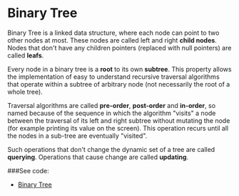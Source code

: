 # Binary Tree

Binary Tree is a linked data structure, where each node can point to two other nodes at 
 most. These nodes are called left and right **child nodes**. Nodes that don't have any
 children pointers (replaced with null pointers) are called **leafs**.

Every node in a binary tree is a **root** to its own **subtree**. This property allows the
 implementation of easy to understand recursive traversal algorithms that operate within
 a subtree of arbitrary node (not necessarily the root of a whole tree).

Traversal algorithms are called **pre-order**, **post-order** and **in-order**, so named
 because of the sequence in which the algorithm "visits" a node between the traversal of
 its left and right subtree without  mutating the node (for example printing its value on
 the screen). This operation recurs until all the nodes in a sub-tree are eventually
 "visited".

Such operations that don't change the dynamic set of a tree are called **querying**.
 Operations that cause change are called **updating**.
 
###See code:
- [Binary Tree](/trees/binary/__init__.py)